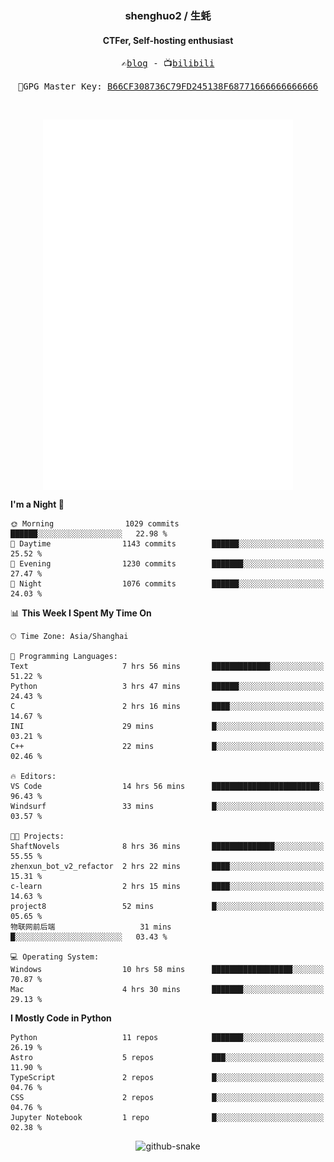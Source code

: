 <h3 align="center"> shenghuo2 / 生蚝 </h3>
<h4 align="center" >CTFer, Self-hosting enthusiast</h3>


<p align="center">
  <samp>
    ✍️<a href="https://blog.shenghuo2.top/">blog</a> -
    📺<a href="https://space.bilibili.com/85894935">bilibili</a>
  </samp>
</p>
<p align="center">
  <samp>
     🔐GPG Master Key: <a align="center" href="https://github.com/shenghuo2.gpg">B66CF308736C79FD245138F68771666666666666</a>
  </samp>
</p>
<br>
<p align="center">
  <a href="https://github.com/shenghuo2">
    <img width="400" align="top" src="https://github.com/shenghuo2/shenghuo2/blob/main/metrics.left.svg" />
  </a>
  <a href="https://github.com/shenghuo2">
    <img width="400" align="top" src="https://github.com/shenghuo2/shenghuo2/blob/main/metrics.right.svg" />
  </a>
</p>


<!--START_SECTION:waka-->
**I'm a Night 🦉** 

```text
🌞 Morning                1029 commits        ██████░░░░░░░░░░░░░░░░░░░   22.98 % 
🌆 Daytime                1143 commits        ██████░░░░░░░░░░░░░░░░░░░   25.52 % 
🌃 Evening                1230 commits        ███████░░░░░░░░░░░░░░░░░░   27.47 % 
🌙 Night                  1076 commits        ██████░░░░░░░░░░░░░░░░░░░   24.03 % 
```


📊 **This Week I Spent My Time On** 

```text
🕑︎ Time Zone: Asia/Shanghai

💬 Programming Languages: 
Text                     7 hrs 56 mins       █████████████░░░░░░░░░░░░   51.22 % 
Python                   3 hrs 47 mins       ██████░░░░░░░░░░░░░░░░░░░   24.43 % 
C                        2 hrs 16 mins       ████░░░░░░░░░░░░░░░░░░░░░   14.67 % 
INI                      29 mins             █░░░░░░░░░░░░░░░░░░░░░░░░   03.21 % 
C++                      22 mins             █░░░░░░░░░░░░░░░░░░░░░░░░   02.46 % 

🔥 Editors: 
VS Code                  14 hrs 56 mins      ████████████████████████░   96.43 % 
Windsurf                 33 mins             █░░░░░░░░░░░░░░░░░░░░░░░░   03.57 % 

🐱‍💻 Projects: 
ShaftNovels              8 hrs 36 mins       ██████████████░░░░░░░░░░░   55.55 % 
zhenxun_bot_v2_refactor  2 hrs 22 mins       ████░░░░░░░░░░░░░░░░░░░░░   15.31 % 
c-learn                  2 hrs 15 mins       ████░░░░░░░░░░░░░░░░░░░░░   14.63 % 
project8                 52 mins             █░░░░░░░░░░░░░░░░░░░░░░░░   05.65 % 
物联网前后端                   31 mins             █░░░░░░░░░░░░░░░░░░░░░░░░   03.43 % 

💻 Operating System: 
Windows                  10 hrs 58 mins      ██████████████████░░░░░░░   70.87 % 
Mac                      4 hrs 30 mins       ███████░░░░░░░░░░░░░░░░░░   29.13 % 
```

**I Mostly Code in Python** 

```text
Python                   11 repos            ███████░░░░░░░░░░░░░░░░░░   26.19 % 
Astro                    5 repos             ███░░░░░░░░░░░░░░░░░░░░░░   11.90 % 
TypeScript               2 repos             █░░░░░░░░░░░░░░░░░░░░░░░░   04.76 % 
CSS                      2 repos             █░░░░░░░░░░░░░░░░░░░░░░░░   04.76 % 
Jupyter Notebook         1 repo              █░░░░░░░░░░░░░░░░░░░░░░░░   02.38 % 
```




<!--END_SECTION:waka-->


<div align="center">
  <picture>
    <source media="(prefers-color-scheme: dark)" srcset="https://gist.githubusercontent.com/shenghuo2/bfce20b14ab0484cef03bae6e60e0b3a/raw/github-snake-dark.svg" />
    <source media="(prefers-color-scheme: light)" srcset="https://gist.githubusercontent.com/shenghuo2/bfce20b14ab0484cef03bae6e60e0b3a/raw/github-snake.svg" />
    <img alt="github-snake" src="https://gist.githubusercontent.com/shenghuo2/bfce20b14ab0484cef03bae6e60e0b3a/raw/github-snake.svg" />
  </picture>
</div>

<!--
**shenghuo2/shenghuo2** is a ✨ _special_ ✨ repository because its `README.md` (this file) appears on your GitHub profile.

Here are some ideas to get you started:

- 🔭 I’m currently working on ...
- 🌱 I’m currently learning ...
- 👯 I’m looking to collaborate on ...
- 🤔 I’m looking for help with ...
- 💬 Ask me about ...
- 📫 How to reach me: ...
- 😄 Pronouns: ...
- ⚡ Fun fact: ...
-->

